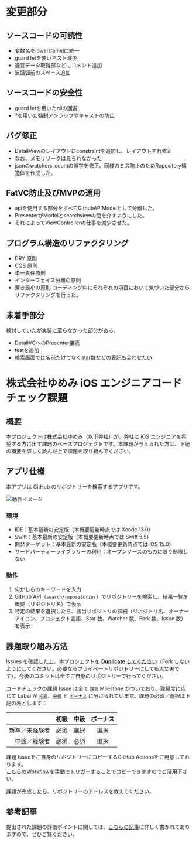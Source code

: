 # 変更部分

## ソースコードの可読性

- 変数名をlowerCamelに統一
- guard letを使いネスト減少
- 適宜データ取得部などにコメント追加
- 波括弧前のスペース追加

## ソースコードの安全性

- guard letを用いたnilの回避
- ?を用いた強制アンラップやキャストの防止

## バグ修正

- DetailViewのレイアウトにconstraintを追加し、レイアウトずれ修正
- なお、メモリリークは見られなかった
- jsonのwatchers_countの誤字を修正、同様のミス防止のためRepository構造体を作成した。

## FatVC防止及びMVPの適用

- apiを使用する部分をすべてGithubAPIModelとして分離した。
- PresenterがModelとsearchviewの間を介すようにした。
- それによってViewControllerの仕事を減少させた。

## プログラム構造のリファクタリング

- DRY 原則
- CQS 原則
- 単一責任原則
- インターフェイス分離の原則
- 驚き最小の原則
コーディング中にそれぞれの項目において気づいた部分からリファクタリングを行った。

## 未着手部分

検討していたが実装に至らなかった部分がある。

- DetailVCへのPresenter接続
- testを追加
- 検索画面では名前だけでなくstar数などの表記も合わせたい

# 株式会社ゆめみ iOS エンジニアコードチェック課題

## 概要

本プロジェクトは株式会社ゆめみ（以下弊社）が、弊社に iOS エンジニアを希望する方に出す課題のベースプロジェクトです。本課題が与えられた方は、下記の概要を詳しく読んだ上で課題を取り組んでください。

## アプリ仕様

本アプリは GitHub のリポジトリーを検索するアプリです。

![動作イメージ](README_Images/app.gif)

### 環境

- IDE：基本最新の安定版（本概要更新時点では Xcode 13.0）
- Swift：基本最新の安定版（本概要更新時点では Swift 5.5）
- 開発ターゲット：基本最新の安定版（本概要更新時点では iOS 15.0）
- サードパーティーライブラリーの利用：オープンソースのものに限り制限しない

### 動作

1. 何かしらのキーワードを入力
2. GitHub API（`search/repositories`）でリポジトリーを検索し、結果一覧を概要（リポジトリ名）で表示
3. 特定の結果を選択したら、該当リポジトリの詳細（リポジトリ名、オーナーアイコン、プロジェクト言語、Star 数、Watcher 数、Fork 数、Issue 数）を表示

## 課題取り組み方法

Issues を確認した上、本プロジェクトを [**Duplicate** してください](https://help.github.com/en/github/creating-cloning-and-archiving-repositories/duplicating-a-repository)（Fork しないようにしてください。必要ならプライベートリポジトリーにしても大丈夫です）。今後のコミットは全てご自身のリポジトリーで行ってください。

コードチェックの課題 Issue は全て [`課題`](https://github.com/yumemi/ios-engineer-codecheck/milestone/1) Milestone がついており、難易度に応じて Label が [`初級`](https://github.com/yumemi/ios-engineer-codecheck/issues?q=is%3Aopen+is%3Aissue+label%3A初級+milestone%3A課題)、[`中級`](https://github.com/yumemi/ios-engineer-codecheck/issues?q=is%3Aopen+is%3Aissue+label%3A中級+milestone%3A課題+) と [`ボーナス`](https://github.com/yumemi/ios-engineer-codecheck/issues?q=is%3Aopen+is%3Aissue+label%3Aボーナス+milestone%3A課題+) に分けられています。課題の必須／選択は下記の表とします：

|   | 初級 | 中級 | ボーナス
|--:|:--:|:--:|:--:|
| 新卒／未経験者 | 必須 | 選択 | 選択 |
| 中途／経験者 | 必須 | 必須 | 選択 |


課題 Issueをご自身のリポジトリーにコピーするGitHub Actionsをご用意しております。  
[こちらのWorkflow](./.github/workflows/copy-issues.yml)を[手動でトリガーする](https://docs.github.com/ja/actions/managing-workflow-runs/manually-running-a-workflow)ことでコピーできますのでご活用下さい。

課題が完成したら、リポジトリーのアドレスを教えてください。

## 参考記事

提出された課題の評価ポイントに関しては、[こちらの記事](https://qiita.com/lovee/items/d76c68341ec3e7beb611)に詳しく書かれてありますので、ぜひご覧ください。
